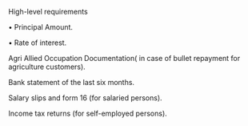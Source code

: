 High-level requirements

•	Principal Amount.

•	Rate of interest.

Agri Allied Occupation Documentation( in case of bullet repayment for agriculture customers).

Bank statement of the last six months.

Salary slips and form 16 (for salaried persons).

Income tax returns (for self-employed persons).
